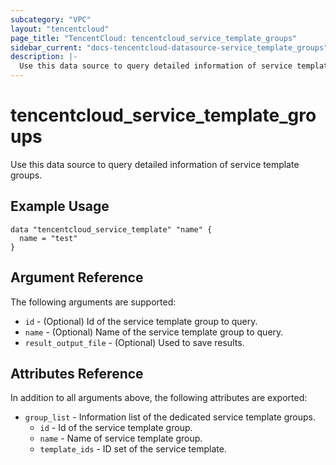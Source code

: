 ```yaml
---
subcategory: "VPC"
layout: "tencentcloud"
page_title: "TencentCloud: tencentcloud_service_template_groups"
sidebar_current: "docs-tencentcloud-datasource-service_template_groups"
description: |-
  Use this data source to query detailed information of service template groups.
---
```


# tencentcloud_service_template_groups

Use this data source to query detailed information of service template groups.

## Example Usage

```hcl
data "tencentcloud_service_template" "name" {
  name = "test"
}
```

## Argument Reference

The following arguments are supported:

* `id` - (Optional) Id of the service template group to query.
* `name` - (Optional) Name of the service template group to query.
* `result_output_file` - (Optional) Used to save results.

## Attributes Reference

In addition to all arguments above, the following attributes are exported:

* `group_list` - Information list of the dedicated service template groups.
  * `id` - Id of the service template group.
  * `name` - Name of service template group.
  * `template_ids` - ID set of the service template.


